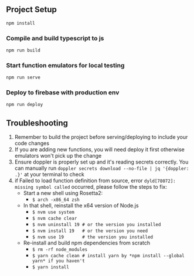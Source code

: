## Project Setup

```sh
npm install
```

### Compile and build typescript to js
```sh
npm run build
```

### Start function emulators for local testing
```sh
npm run serve
```

### Deploy to firebase with production env
```sh
npm run deploy
```

## Troubleshooting
1. Remember to build the project before serving/deploying to include your code changes
2. If you are adding new functions, you will need deploy it first otherwise emulators won't pick up the change
3. Ensure doppler is properly set up and it's reading secrets correctly. You can manually run `doppler secrets download --no-file | jq '{doppler: .}'` at your terminal to check
4. if Failed to load function definition from source, error `dyld[78072]: missing symbol called` occurred, please follow the steps to fix:
   - Start a new shell using Rosetta2: 
     - `$ arch -x86_64 zsh`
   - In that shell, reinstall the x64 version of Node.js
     - `$ nvm use system`
     - `$ nvm cache clear`
     - `$ nvm uninstall 19 # or the version you installed`
     - `$ nvm install 19   # or the version you need`
     - `$ nvm use 19       # the version you installed`
   - Re-install and build npm dependencies from scratch
     - `$ rm -rf node_modules`
     - `$ yarn cache clean # install yarn by *npm install --global yarn* if you haven't`
     - `$ yarn install`

